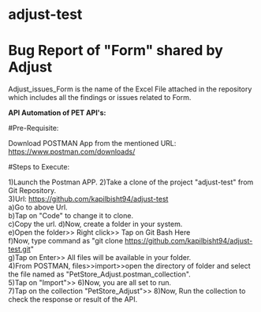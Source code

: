 # adjust-test

# Bug Report of "Form" shared by Adjust
Adjust_issues_Form is the name of the Excel File attached in the repository which includes all the findings or issues related to Form.

**API Automation of PET API's:**

#Pre-Requisite:

Download POSTMAN App from the mentioned URL:
https://www.postman.com/downloads/

#Steps to Execute:

1)Launch the Postman APP. 
2)Take a clone of the project "adjust-test" from Git Repository.  
3)Url: https://github.com/kapilbisht94/adjust-test  
a)Go to above Url.  
b)Tap on "Code" to change it to clone.  
c)Copy the url. 
d)Now, create a folder in your system.  
e)Open the folder>> Right click>> Tap on Git Bash Here  
f)Now, type command as "git clone https://github.com/kapilbisht94/adjust-test.git"  
g)Tap on Enter>> All files will be available in your folder.    
4)From POSTMAN, files>>import>>open the directory of folder and select the file named as "PetStore_Adjust.postman_collection".  
5)Tap on "Import">> 
6)Now, you are all set to run.  
7)Tap on the collection "PetStore_Adjust">> 
8)Now, Run the collection to check the response or result of the API. 
